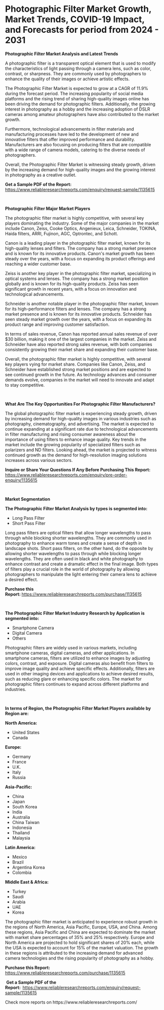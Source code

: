 <p><h1>Photographic Filter Market Growth, Market Trends, COVID-19 Impact, and Forecasts for period from 2024 - 2031</h1></p><p><strong>Photographic Filter Market Analysis and Latest Trends</strong></p>
<p><p>A photographic filter is a transparent optical element that is used to modify the characteristics of light passing through a camera lens, such as color, contrast, or sharpness. They are commonly used by photographers to enhance the quality of their images or achieve artistic effects.</p><p>The Photographic Filter Market is expected to grow at a CAGR of 11.9% during the forecast period. The increasing popularity of social media platforms and the rising trend of sharing high-quality images online has been driving the demand for photographic filters. Additionally, the growing interest in photography as a hobby and the increasing adoption of DSLR cameras among amateur photographers have also contributed to the market growth.</p><p>Furthermore, technological advancements in filter materials and manufacturing processes have led to the development of new and innovative filters that offer improved performance and durability. Manufacturers are also focusing on producing filters that are compatible with a wide range of camera models, catering to the diverse needs of photographers.</p><p>Overall, the Photographic Filter Market is witnessing steady growth, driven by the increasing demand for high-quality images and the growing interest in photography as a creative outlet.</p></p>
<p><strong>Get a Sample PDF of the Report:&nbsp;</strong> <a href="https://www.reliableresearchreports.com/enquiry/request-sample/1135615">https://www.reliableresearchreports.com/enquiry/request-sample/1135615</a></p>
<p>&nbsp;</p>
<p><strong>Photographic Filter Major Market Players</strong></p>
<p><p>The photographic filter market is highly competitive, with several key players dominating the industry. Some of the major companies in the market include Canon, Zeiss, Cooke Optics, Angenieux, Leica, Schneider, TOKINA, Haida filters, ARRI, Fujinon, AGC, Optrontec, and Schott.</p><p>Canon is a leading player in the photographic filter market, known for its high-quality lenses and filters. The company has a strong market presence and is known for its innovative products. Canon's market growth has been steady over the years, with a focus on expanding its product offerings and reaching a wider customer base.</p><p>Zeiss is another key player in the photographic filter market, specializing in optical systems and lenses. The company has a strong market position globally and is known for its high-quality products. Zeiss has seen significant growth in recent years, with a focus on innovation and technological advancements.</p><p>Schneider is another notable player in the photographic filter market, known for its high-performance filters and lenses. The company has a strong market presence and is known for its innovative products. Schneider has seen steady market growth over the years, with a focus on expanding its product range and improving customer satisfaction.</p><p>In terms of sales revenue, Canon has reported annual sales revenue of over $30 billion, making it one of the largest companies in the market. Zeiss and Schneider have also reported strong sales revenue, with both companies consistently growing their market share and expanding their customer base.</p><p>Overall, the photographic filter market is highly competitive, with several key players vying for market share. Companies like Canon, Zeiss, and Schneider have established strong market positions and are expected to see continued growth in the future. As technology advances and consumer demands evolve, companies in the market will need to innovate and adapt to stay competitive.</p></p>
<p>&nbsp;</p>
<p><strong>What Are The Key Opportunities For Photographic Filter Manufacturers?</strong></p>
<p><p>The global photographic filter market is experiencing steady growth, driven by increasing demand for high-quality images in various industries such as photography, cinematography, and advertising. The market is expected to continue expanding at a significant rate due to technological advancements in filter manufacturing and rising consumer awareness about the importance of using filters to enhance image quality. Key trends in the market include the growing popularity of specialized filters such as polarizers and ND filters. Looking ahead, the market is projected to witness continued growth as the demand for high-resolution imaging solutions increases across various sectors.</p></p>
<p><strong>Inquire or Share Your Questions If Any Before Purchasing This Report:</strong> <a href="https://www.reliableresearchreports.com/enquiry/pre-order-enquiry/1135615">https://www.reliableresearchreports.com/enquiry/pre-order-enquiry/1135615</a></p>
<p>&nbsp;</p>
<p><strong>Market Segmentation</strong></p>
<p><strong>The Photographic Filter Market Analysis by types is segmented into:</strong></p>
<p><ul><li>Long Pass Filter</li><li>Short Pass Filter</li></ul></p>
<p><p>Long pass filters are optical filters that allow longer wavelengths to pass through while blocking shorter wavelengths. They are commonly used in photography to enhance warm tones and create a sense of depth in landscape shots. Short pass filters, on the other hand, do the opposite by allowing shorter wavelengths to pass through while blocking longer wavelengths. They are often used in black and white photography to enhance contrast and create a dramatic effect in the final image. Both types of filters play a crucial role in the world of photography by allowing photographers to manipulate the light entering their camera lens to achieve a desired effect.</p></p>
<p><strong>Purchase this Report:&nbsp;</strong><a href="https://www.reliableresearchreports.com/purchase/1135615">https://www.reliableresearchreports.com/purchase/1135615</a></p>
<p>&nbsp;</p>
<p><strong>The Photographic Filter Market Industry Research by Application is segmented into:</strong></p>
<p><ul><li>Smartphone Camera</li><li>Digital Camera</li><li>Others</li></ul></p>
<p><p>Photographic filters are widely used in various markets, including smartphone cameras, digital cameras, and other applications. In smartphone cameras, filters are utilized to enhance images by adjusting colors, contrast, and exposure. Digital cameras also benefit from filters to improve image quality and achieve specific effects. Additionally, filters are used in other imaging devices and applications to achieve desired results, such as reducing glare or enhancing specific colors. The market for photographic filters continues to expand across different platforms and industries.</p></p>
<p>&nbsp;</p>
<p><strong>In terms of Region, the Photographic Filter Market Players available by Region are:</strong></p>
<p>
    <p> <strong> North America: </strong>
        <ul>
            <li>United States</li>
            <li>Canada</li>
        </ul>
        </p> 
    <p> <strong> Europe: </strong>
        <ul>
            <li>Germany</li>
            <li>France</li>
            <li>U.K.</li>
            <li>Italy</li>
            <li>Russia</li>
        </ul>
        </p> 
    <p> <strong> Asia-Pacific: </strong>
        <ul>
            <li>China</li>
            <li>Japan</li>
            <li>South Korea</li>
            <li>India</li>
            <li>Australia</li>
            <li>China Taiwan</li>
            <li>Indonesia</li>
            <li>Thailand</li>
            <li>Malaysia</li>
        </ul>
        </p> 
    <p> <strong> Latin America: </strong>
        <ul>
            <li>Mexico</li>
            <li>Brazil</li>
            <li>Argentina Korea</li>
            <li>Colombia</li>
        </ul>
        </p> 
    <p> <strong> Middle East & Africa: </strong>
        <ul>
            <li>Turkey</li>
            <li>Saudi</li>
            <li>Arabia</li>
            <li>UAE</li>
            <li>Korea</li>
        </ul>
    </p>
    </p>
<p><p>The photographic filter market is anticipated to experience robust growth in the regions of North America, Asia Pacific, Europe, USA, and China. Among these regions, Asia Pacific and China are expected to dominate the market with market share percentages of 35% and 25% respectively. Europe and North America are projected to hold significant shares of 20% each, while the USA is expected to account for 15% of the market valuation. The growth in these regions is attributed to the increasing demand for advanced camera technologies and the rising popularity of photography as a hobby.</p></p>
<p><strong>Purchase this Report: </strong><a href="https://www.reliableresearchreports.com/purchase/1135615">https://www.reliableresearchreports.com/purchase/1135615</a></p>
<p>&nbsp;<strong>Get a Sample PDF of the Report:&nbsp;&nbsp;</strong><a href="https://www.reliableresearchreports.com/enquiry/request-sample/1135615">https://www.reliableresearchreports.com/enquiry/request-sample/1135615</a></p>
<p><strong></strong></p>
<p>Check more reports on https://www.reliableresearchreports.com/</p>